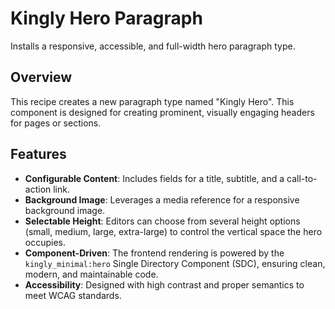 # Kingly Hero Paragraph

Installs a responsive, accessible, and full-width hero paragraph type.

## Overview

This recipe creates a new paragraph type named "Kingly Hero". This component is designed for creating prominent, visually engaging headers for pages or sections.

## Features

*   **Configurable Content**: Includes fields for a title, subtitle, and a call-to-action link.
*   **Background Image**: Leverages a media reference for a responsive background image.
*   **Selectable Height**: Editors can choose from several height options (small, medium, large, extra-large) to control the vertical space the hero occupies.
*   **Component-Driven**: The frontend rendering is powered by the `kingly_minimal:hero` Single Directory Component (SDC), ensuring clean, modern, and maintainable code.
*   **Accessibility**: Designed with high contrast and proper semantics to meet WCAG standards.
